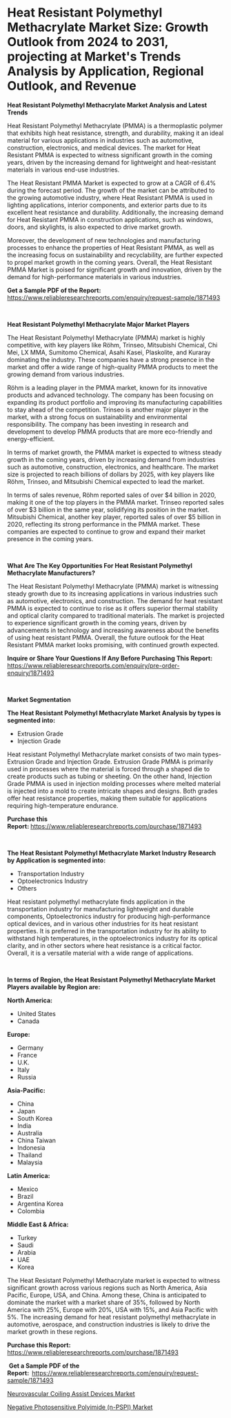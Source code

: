 <p><h1>Heat Resistant Polymethyl Methacrylate Market Size: Growth Outlook from 2024 to 2031, projecting at Market's Trends Analysis by Application, Regional Outlook, and Revenue</h1></p><p><strong>Heat Resistant Polymethyl Methacrylate Market Analysis and Latest Trends</strong></p>
<p><p>Heat Resistant Polymethyl Methacrylate (PMMA) is a thermoplastic polymer that exhibits high heat resistance, strength, and durability, making it an ideal material for various applications in industries such as automotive, construction, electronics, and medical devices. The market for Heat Resistant PMMA is expected to witness significant growth in the coming years, driven by the increasing demand for lightweight and heat-resistant materials in various end-use industries.</p><p>The Heat Resistant PMMA Market is expected to grow at a CAGR of 6.4% during the forecast period. The growth of the market can be attributed to the growing automotive industry, where Heat Resistant PMMA is used in lighting applications, interior components, and exterior parts due to its excellent heat resistance and durability. Additionally, the increasing demand for Heat Resistant PMMA in construction applications, such as windows, doors, and skylights, is also expected to drive market growth.</p><p>Moreover, the development of new technologies and manufacturing processes to enhance the properties of Heat Resistant PMMA, as well as the increasing focus on sustainability and recyclability, are further expected to propel market growth in the coming years. Overall, the Heat Resistant PMMA Market is poised for significant growth and innovation, driven by the demand for high-performance materials in various industries.</p></p>
<p><strong>Get a Sample PDF of the Report:&nbsp;</strong> <a href="https://www.reliableresearchreports.com/enquiry/request-sample/1871493">https://www.reliableresearchreports.com/enquiry/request-sample/1871493</a></p>
<p>&nbsp;</p>
<p><strong>Heat Resistant Polymethyl Methacrylate Major Market Players</strong></p>
<p><p>The Heat Resistant Polymethyl Methacrylate (PMMA) market is highly competitive, with key players like Röhm, Trinseo, Mitsubishi Chemical, Chi Mei, LX MMA, Sumitomo Chemical, Asahi Kasei, Plaskolite, and Kuraray dominating the industry. These companies have a strong presence in the market and offer a wide range of high-quality PMMA products to meet the growing demand from various industries.</p><p>Röhm is a leading player in the PMMA market, known for its innovative products and advanced technology. The company has been focusing on expanding its product portfolio and improving its manufacturing capabilities to stay ahead of the competition. Trinseo is another major player in the market, with a strong focus on sustainability and environmental responsibility. The company has been investing in research and development to develop PMMA products that are more eco-friendly and energy-efficient.</p><p>In terms of market growth, the PMMA market is expected to witness steady growth in the coming years, driven by increasing demand from industries such as automotive, construction, electronics, and healthcare. The market size is projected to reach billions of dollars by 2025, with key players like Röhm, Trinseo, and Mitsubishi Chemical expected to lead the market.</p><p>In terms of sales revenue, Röhm reported sales of over $4 billion in 2020, making it one of the top players in the PMMA market. Trinseo reported sales of over $3 billion in the same year, solidifying its position in the market. Mitsubishi Chemical, another key player, reported sales of over $5 billion in 2020, reflecting its strong performance in the PMMA market. These companies are expected to continue to grow and expand their market presence in the coming years.</p></p>
<p>&nbsp;</p>
<p><strong>What Are The Key Opportunities For Heat Resistant Polymethyl Methacrylate Manufacturers?</strong></p>
<p><p>The Heat Resistant Polymethyl Methacrylate (PMMA) market is witnessing steady growth due to its increasing applications in various industries such as automotive, electronics, and construction. The demand for heat resistant PMMA is expected to continue to rise as it offers superior thermal stability and optical clarity compared to traditional materials. The market is projected to experience significant growth in the coming years, driven by advancements in technology and increasing awareness about the benefits of using heat resistant PMMA. Overall, the future outlook for the Heat Resistant PMMA market looks promising, with continued growth expected.</p></p>
<p><strong>Inquire or Share Your Questions If Any Before Purchasing This Report:</strong> <a href="https://www.reliableresearchreports.com/enquiry/pre-order-enquiry/1871493">https://www.reliableresearchreports.com/enquiry/pre-order-enquiry/1871493</a></p>
<p>&nbsp;</p>
<p><strong>Market Segmentation</strong></p>
<p><strong>The Heat Resistant Polymethyl Methacrylate Market Analysis by types is segmented into:</strong></p>
<p><ul><li>Extrusion Grade</li><li>Injection Grade</li></ul></p>
<p><p>Heat resistant Polymethyl Methacrylate market consists of two main types- Extrusion Grade and Injection Grade. Extrusion Grade PMMA is primarily used in processes where the material is forced through a shaped die to create products such as tubing or sheeting. On the other hand, Injection Grade PMMA is used in injection molding processes where melted material is injected into a mold to create intricate shapes and designs. Both grades offer heat resistance properties, making them suitable for applications requiring high-temperature endurance.</p></p>
<p><strong>Purchase this Report:&nbsp;</strong><a href="https://www.reliableresearchreports.com/purchase/1871493">https://www.reliableresearchreports.com/purchase/1871493</a></p>
<p>&nbsp;</p>
<p><strong>The Heat Resistant Polymethyl Methacrylate Market Industry Research by Application is segmented into:</strong></p>
<p><ul><li>Transportation Industry</li><li>Optoelectronics Industry</li><li>Others</li></ul></p>
<p><p>Heat resistant polymethyl methacrylate finds application in the transportation industry for manufacturing lightweight and durable components, Optoelectronics industry for producing high-performance optical devices, and in various other industries for its heat resistant properties. It is preferred in the transportation industry for its ability to withstand high temperatures, in the optoelectronics industry for its optical clarity, and in other sectors where heat resistance is a critical factor. Overall, it is a versatile material with a wide range of applications.</p></p>
<p>&nbsp;</p>
<p><strong>In terms of Region, the Heat Resistant Polymethyl Methacrylate Market Players available by Region are:</strong></p>
<p>
    <p> <strong> North America: </strong>
        <ul>
            <li>United States</li>
            <li>Canada</li>
        </ul>
        </p> 
    <p> <strong> Europe: </strong>
        <ul>
            <li>Germany</li>
            <li>France</li>
            <li>U.K.</li>
            <li>Italy</li>
            <li>Russia</li>
        </ul>
        </p> 
    <p> <strong> Asia-Pacific: </strong>
        <ul>
            <li>China</li>
            <li>Japan</li>
            <li>South Korea</li>
            <li>India</li>
            <li>Australia</li>
            <li>China Taiwan</li>
            <li>Indonesia</li>
            <li>Thailand</li>
            <li>Malaysia</li>
        </ul>
        </p> 
    <p> <strong> Latin America: </strong>
        <ul>
            <li>Mexico</li>
            <li>Brazil</li>
            <li>Argentina Korea</li>
            <li>Colombia</li>
        </ul>
        </p> 
    <p> <strong> Middle East & Africa: </strong>
        <ul>
            <li>Turkey</li>
            <li>Saudi</li>
            <li>Arabia</li>
            <li>UAE</li>
            <li>Korea</li>
        </ul>
    </p>
    </p>
<p><p>The Heat Resistant Polymethyl Methacrylate market is expected to witness significant growth across various regions such as North America, Asia Pacific, Europe, USA, and China. Among these, China is anticipated to dominate the market with a market share of 35%, followed by North America with 25%, Europe with 20%, USA with 15%, and Asia Pacific with 5%. The increasing demand for heat resistant polymethyl methacrylate in automotive, aerospace, and construction industries is likely to drive the market growth in these regions.</p></p>
<p><strong>Purchase this Report: </strong><a href="https://www.reliableresearchreports.com/purchase/1871493">https://www.reliableresearchreports.com/purchase/1871493</a></p>
<p>&nbsp;<strong>Get a Sample PDF of the Report:&nbsp;&nbsp;</strong><a href="https://www.reliableresearchreports.com/enquiry/request-sample/1871493">https://www.reliableresearchreports.com/enquiry/request-sample/1871493</a></p>
<p><strong></strong></p>
<p><p><a href="https://iodized-pantydraco-05c.notion.site/Neurovascular-Coiling-Assist-Devices-Market-Analysis-and-Market-Size-Global-Industry-Overview-Mark-d19448d265a54051b0c6f05f8f1ee022">Neurovascular Coiling Assist Devices Market</a></p><p><a href="https://github.com/nancykennedykellievqfqt2/Market-Research-Report-List-1/blob/main/negative-photosensitive-polyimide-n-pspi-market.md">Negative Photosensitive Polyimide (n-PSPI) Market</a></p></p>